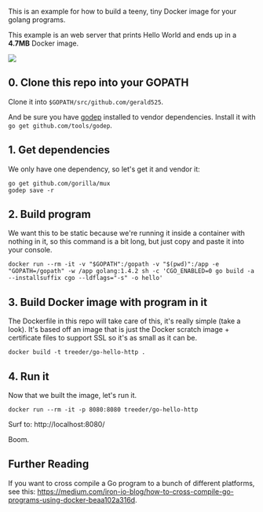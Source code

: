 This is an example for how to build a teeny, tiny Docker image for your golang programs.

This example is an web server that prints Hello World and ends up in a **4.7MB** Docker image.

[![](https://badge.imagelayers.io/treeder/static-go:latest.svg)](https://imagelayers.io/?images=treeder/static-go:latest 'Get your own badge on imagelayers.io')

## 0. Clone this repo into your GOPATH

Clone it into `$GOPATH/src/github.com/gerald525`.

And be sure you have [godep](https://github.com/tools/godep) installed to vendor dependencies. Install it with `go get github.com/tools/godep`.

## 1. Get dependencies

We only have one dependency, so let's get it and vendor it:

```
go get github.com/gorilla/mux
godep save -r
```

## 2. Build program

We want this to be static because we're running it inside a container with nothing in it, so this command is a bit long, but
just copy and paste it into your console.

```
docker run --rm -it -v "$GOPATH":/gopath -v "$(pwd)":/app -e "GOPATH=/gopath" -w /app golang:1.4.2 sh -c 'CGO_ENABLED=0 go build -a --installsuffix cgo --ldflags="-s" -o hello'
```

<!--
Can test this before building full image:
docker run --rm -it -v "$(pwd)":/app -w /app -p 8080:8080 centurylink/ca-certs ./hello
-->

## 3. Build Docker image with program in it

The Dockerfile in this repo will take care of this, it's really simple (take a look).
It's based off an image that is just the Docker scratch image + certificate files to support SSL so it's
as small as it can be.

```
docker build -t treeder/go-hello-http .
```

## 4. Run it

Now that we built the image, let's run it.

```
docker run --rm -it -p 8080:8080 treeder/go-hello-http
```

Surf to: http://localhost:8080/

Boom.

## Further Reading

If you want to cross compile a Go program to a bunch of different platforms, see this: https://medium.com/iron-io-blog/how-to-cross-compile-go-programs-using-docker-beaa102a316d.
